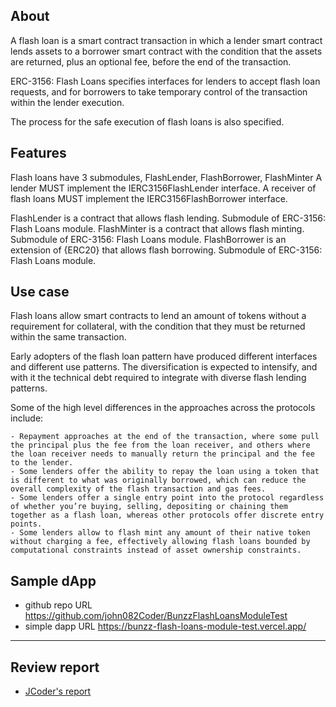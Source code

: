 ## About

A flash loan is a smart contract transaction in which a lender smart contract lends assets to a borrower smart contract with the condition that the assets are returned, plus an optional fee, before the end of the transaction.

ERC-3156: Flash Loans specifies interfaces for lenders to accept flash loan requests, and for borrowers to take temporary control of the transaction within the lender execution.

The process for the safe execution of flash loans is also specified.


## Features

Flash loans have 3 submodules, FlashLender, FlashBorrower, FlashMinter 
A lender MUST implement the IERC3156FlashLender interface.
A receiver of flash loans MUST implement the IERC3156FlashBorrower interface.

FlashLender is a contract that allows flash lending. Submodule of ERC-3156: Flash Loans module.
FlashMinter is a contract that allows flash minting. Submodule of ERC-3156: Flash Loans module.
FlashBorrower is an extension of {ERC20} that allows flash borrowing. Submodule of ERC-3156: Flash Loans module.

## Use case
Flash loans allow smart contracts to lend an amount of tokens without a requirement for collateral, with the condition that they must be returned within the same transaction.

Early adopters of the flash loan pattern have produced different interfaces and different use patterns. The diversification is expected to intensify, and with it the technical debt required to integrate with diverse flash lending patterns.

Some of the high level differences in the approaches across the protocols include:

    - Repayment approaches at the end of the transaction, where some pull the principal plus the fee from the loan receiver, and others where the loan receiver needs to manually return the principal and the fee to the lender.
    - Some lenders offer the ability to repay the loan using a token that is different to what was originally borrowed, which can reduce the overall complexity of the flash transaction and gas fees.
    - Some lenders offer a single entry point into the protocol regardless of whether you’re buying, selling, depositing or chaining them together as a flash loan, whereas other protocols offer discrete entry points.
    - Some lenders allow to flash mint any amount of their native token without charging a fee, effectively allowing flash loans bounded by computational constraints instead of asset ownership constraints.

## Sample dApp
- github repo URL
    https://github.com/john082Coder/BunzzFlashLoansModuleTest
- simple dapp URL
    https://bunzz-flash-loans-module-test.vercel.app/


---
## Review report
- [JCoder's report](https://docs.google.com/document/d/1GUuTmK7WaE2L4SvHPYCxv2rRqRrtTiS-ja37yd6KBr8/edit?usp=sharing)